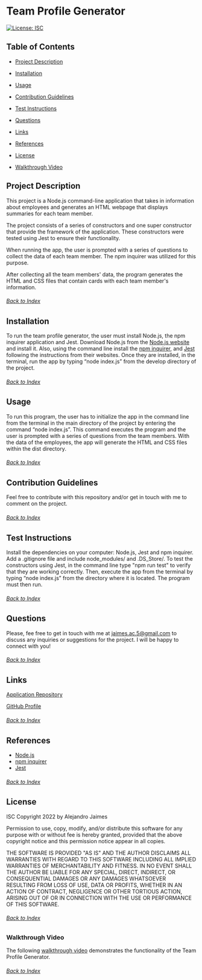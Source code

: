 # Team Profile Generator
[![License: ISC](https://img.shields.io/badge/License-ISC-blue.svg)](https://opensource.org/licenses/ISC)

## Table of Contents
- [Project Description](#Project-Description)

- [Installation](#Installation)

- [Usage](#Usage)

- [Contribution Guidelines](#Contribution-Guidelines)

- [Test Instructions](#Test-Instructions)

- [Questions](#Questions)

- [Links](#Links)

- [References](#References)

- [License](#License)

- [Walkthrough Video](#Walkthrough-Video)


## Project Description
This project is a Node.js command-line application that takes in information about employees and generates an HTML webpage that displays summaries for each team member.

The project consists of a series of constructors and one super constructor that provide the framework of the application. These constructors were tested using Jest to ensure their functionality.

When running the app, the user is prompted with a series of questions to collect the data of each team member. The npm inquirer was utilized for this purpose.

After collecting all the team members' data, the program generates the HTML and CSS files that contain cards with each team member's information.
###### [Back to Index](#Table-of-Contents)


## Installation
To run the team profile generator, the user must install Node.js, the npm inquirer application and Jest. Download Node.js from the [Node.js website](https://nodejs.org/en/) and install it. Also, using the command line install the [npm inquirer](https://www.npmjs.com/package/inquirer), and [Jest](https://jestjs.io/docs/getting-started) following the instructions from their websites. Once they are installed, in the terminal, run the app by typing “node index.js” from the develop directory of the project.
###### [Back to Index](#Table-of-Contents)
	

## Usage
To run this program, the user has to initialize the app in the command line from the terminal in the main directory of the project by entering the command “node index.js”. This command executes the program and the user is prompted with a series of questions from the team members. With the data of the employees, the app will generate the HTML and CSS files within the dist directory.
###### [Back to Index](#Table-of-Contents)
	

## Contribution Guidelines
Feel free to contribute with this repository and/or get in touch with me to comment on the project.
###### [Back to Index](#Table-of-Contents)
	

## Test Instructions
Install the dependencies on your computer: Node.js, Jest and npm inquirer. Add a .gitignore file and include node_modules/ and .DS_Store/. To test the constructors using Jest, in the command line type "npm run test" to verify that they are working correctly. Then, execute the app from the terminal by typing “node index.js” from the directory where it is located. The program must then run.
###### [Back to Index](#Table-of-Contents)
	

## Questions
Please, fee free to get in touch with me at jaimes.ac.5@gmail.com to discuss any inquiries or suggestions for the project. I will be happy to connect with you!
###### [Back to Index](#Table-of-Contents)
	

## Links
[Application Repository](https://github.com/AlexJCturbo/team_profile_generator)

[GitHub Profile](https://github.com/AlexJCturbo)
###### [Back to Index](#Table-of-Contents)


## References
- [Node.js](https://nodejs.org/en/)
- [npm inquirer](https://www.npmjs.com/package/inquirer)
- [Jest](https://jestjs.io/docs/getting-started)
###### [Back to Index](#Table-of-Contents)
	

## License
ISC
Copyright 2022 by Alejandro Jaimes
	
Permission to use, copy, modify, and/or distribute this software for any purpose with or without fee is hereby granted, provided that the above copyright notice and this permission notice appear in all copies.

THE SOFTWARE IS PROVIDED "AS IS" AND THE AUTHOR DISCLAIMS ALL WARRANTIES WITH REGARD TO THIS SOFTWARE INCLUDING ALL IMPLIED WARRANTIES OF MERCHANTABILITY AND FITNESS. IN NO EVENT SHALL THE AUTHOR BE LIABLE FOR ANY SPECIAL, DIRECT, INDIRECT, OR CONSEQUENTIAL DAMAGES OR ANY DAMAGES WHATSOEVER RESULTING FROM LOSS OF USE, DATA OR PROFITS, WHETHER IN AN ACTION OF CONTRACT, NEGLIGENCE OR OTHER TORTIOUS ACTION, ARISING OUT OF OR IN CONNECTION WITH THE USE OR PERFORMANCE OF THIS SOFTWARE.
###### [Back to Index](#Table-of-Contents)


### Walkthrough Video
The following [walkthrough video](https://drive.google.com/file/d/1MiShBeII4yy7Gk7iov7LaeF5EJvhYnT1/view?usp=sharing) demonstrates the functionality of the Team Profile Generator.
###### [Back to Index](#Table-of-Contents)